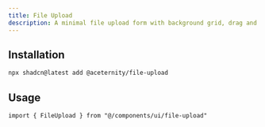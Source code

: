```yaml
---
title: File Upload
description: A minimal file upload form with background grid, drag and drop, and micro interactions.
---
```


## Installation

```bash
npx shadcn@latest add @aceternity/file-upload
```

## Usage

```tsx showLineNumbers
import { FileUpload } from "@/components/ui/file-upload"
```
